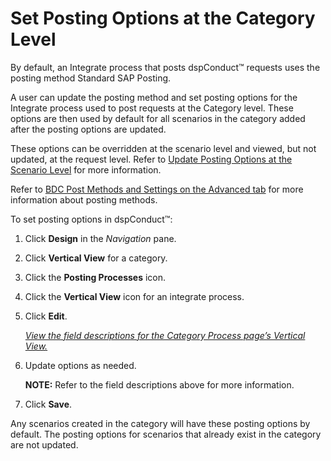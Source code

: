 # Set Posting Options at the Category Level

By default, an Integrate process that posts dspConduct™ requests uses
the posting method Standard SAP Posting.

A user can update the posting method and set posting options for the
Integrate process used to post requests at the Category level. These
options are then used by default for all scenarios in the category added
after the posting options are updated.

These options can be overridden at the scenario level and viewed, but
not updated, at the request level. Refer to [Update Posting Options at
the Scenario Level](Update_Posting_Options_at_the_Scenario_%20Level.htm)
for more information.

Refer to [BDC Post Methods and Settings on the Advanced
tab](../../../Platform/Integrate/Page_Desc/BDCPostMethodsSettingsAdvTab.htm)
for more information about posting methods.

To set posting options in dspConduct™:

1.  Click **Design** in the *Navigation* pane.

2.  Click **Vertical View** for a category.

3.  Click the **Posting Processes** icon.

4.  Click the **Vertical View** icon for an integrate process.

5.  Click **Edit**.
    
    *[View the field descriptions for the Category Process page’s
    Vertical View.](../Page_Desc/Category_Process.htm#Category)*

6.  Update options as needed.
    
    **NOTE:** Refer to the field descriptions above for more
    information.

7.  Click **Save**.

Any scenarios created in the category will have these posting options by
default. The posting options for scenarios that already exist in the
category are not updated.
